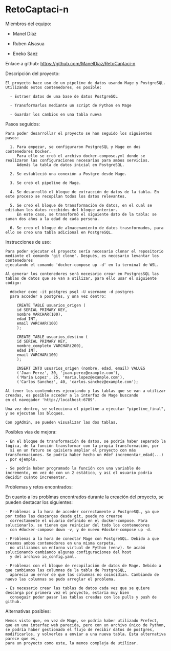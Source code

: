 # RetoCaptaci-n
 Miembros del equipo:
 
  - Manel Díaz

  - Ruben Alsasua

  - Eneko Saez

 Enlace a github: https://github.com/ManelDiaz/RetoCaptaci-n

 Descripción del proyecto:

    El proyecto hace uso de un pipeline de datos usando Mage y PostgreSQL. Utilizando estos contenedores, es posible:
    
      - Extraer datos de una base de datos PostgreSQL
      
      - Transformarlos mediante un script de Python en Mage 
      
      - Guardar los cambios en una tabla nueva

 Pasos seguidos:

    Para poder desarrollar el proyecto se han seguido los siguientes pasos: 

      1. Para empezar, se configuraron PostgreSQL y Mage en dos contenedores Docker. 
         Para ello se creó el archivo docker-compose.yml donde se realizaron las configuraciones necesarias para ambos servicios. 
         Además la tabla de datos inicial en PostgreSQL.
         
      2. Se estableció una conexión a Postgre desde Mage.

      3. Se creó el pipeline de Mage.

      4. Se desarrolló el bloque de extracción de datos de la tabla. En este proceso se recopilan todos los datos relevantes.

      5. Se creó el bloque de transformación de datos, en el cual se editaban los datos recibidos del bloque anterior. 
         En este caso, se transformó el siguiente dato de la tabla: se suman dos años a la edad de cada persona. 
         
      6. Se creo el bloque de almacenamiento de datos trasnformados, para ello se creo una tabla adicional en PostgreSQL. 

 Instrucciones de uso:

    Para poder ejecutar el proyecto sería necesario clonar el repositorio mediante el comando 'git clone'. Después, es necesario levantar los contenedores 
    ejecutando el comando 'docker-compose up -d' en la terminal de WSL. 
    
    Al generar los contenedores será necesario crear en PostgresSQL las tablas de datos que se van a utilizar, para ello usar el siguiente código:

      #docker exec -it postgres psql -U username -d postgres
      para acceder a postgres, y una vez dentro:

         CREATE TABLE usuarios_origen (
         id SERIAL PRIMARY KEY,
         nombre VARCHAR(100),
         edad INT,
         email VARCHAR(100)
         );

         CREATE TABLE usuarios_destino (
         id SERIAL PRIMARY KEY,
         nombre_completo VARCHAR(200),
         edad INT,
         email VARCHAR(100)
         );

         INSERT INTO usuarios_origen (nombre, edad, email) VALUES
         ('Juan Perez', 30, 'juan.perez@example.com'),
         ('Maria Lopez', 25, 'maria.lopez@example.com'),
         ('Carlos Sanchez', 40, 'carlos.sanchez@example.com');
    
    Al tener los contendores ejecutando y las tablas que se van a utilizar creadas, es posible acceder a la interfaz de Mage buscando 
    en el navegador 'http://localhost:6789'. 
    
    Una vez dentro, se selecciona el pipeline a ejecutar "pipeline_final", y se ejecutan los bloques.

    Con pgAdmin, se pueden visualizar las dos tablas.
    
 Posibles vías de mejora:

    - En el bloque de transformación de datos, se podría haber separado la lógica, de la función transformar con la propia transformación, por 
      si en un futuro se quisiera ampliar el proyecto con más transformaciones. Se podría haber hecho un #def incrementar_edad(...) , por ejemplo.

    - Se podría haber programado la función con una variable de incremento, en vez de con un 2 estático, y así el usuario podría decidir cuánto incrementar.

 Problemas y retos encontrados:
 
  En cuanto a los problmas encontrados durante la creación del proyecto, se pueden destacar los siguientes:
  
    - Problemas a la hora de acceder correctamente a PostgreSQL, ya que por todas las descargas desde git, puede no crearse 
      correctamente el usuario definido en el docker-compose. Para  solucionarlo, se tienen que reiniciar del todo los contenedores 
      con #docker-compose down -v, y de nuevo #docker-compose up -d.

    - Problemas a la hora de conectar Mage con PostgreSQL. Debido a que creamos ambos contenedores en una misma carpeta.
      no utilizamos un entorno virtual de Python (venv). Se acabó solucionando cambiando algunas configuraciones del host
      y del archivo io_config.yaml.

    - Problemas con el bloque de recopilación de datos de Mage. Debido a que cambiamos las columnas de la tabla de PostgreSQL, 
      aparecia un error de que las columnas no coincidian. Cambiando de nuevo las columnas se pudo arreglar el problema. 

    - Es necesario crear las tablas de datos cada vez que se quiere descarga por primera vez el proyecto, estaría muy bien 
      conseguir poder pasar las tablas creadas con los pulls y push de github.

 Alternativas posibles:

    Hemos visto que, en vez de Mage, se podría haber utilizado Prefect, que en una interfaz web parecida, pero con un archivo único de Python, 
    se podría haber gestionado el flujo de recibir datos de postgres, modificarlos, y volverlos a enviar a una nueva tabla. Esta alternativa parece que es,
    para un proyecto como este, la menos compleja de utilizar.


